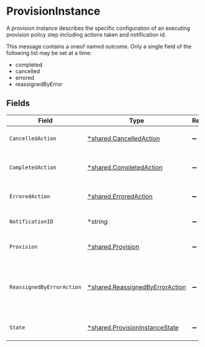 # ProvisionInstance

A provision instance describes the specific configuration of an executing provision policy step including actions taken and notification id.

This message contains a oneof named outcome. Only a single field of the following list may be set at a time:
  - completed
  - cancelled
  - errored
  - reassignedByError



## Fields

| Field                                                                                                                                    | Type                                                                                                                                     | Required                                                                                                                                 | Description                                                                                                                              |
| ---------------------------------------------------------------------------------------------------------------------------------------- | ---------------------------------------------------------------------------------------------------------------------------------------- | ---------------------------------------------------------------------------------------------------------------------------------------- | ---------------------------------------------------------------------------------------------------------------------------------------- |
| `CancelledAction`                                                                                                                        | [*shared.CancelledAction](../../../pkg/models/shared/cancelledaction.md)                                                                 | :heavy_minus_sign:                                                                                                                       | The outcome of a provision instance that is cancelled.                                                                                   |
| `CompletedAction`                                                                                                                        | [*shared.CompletedAction](../../../pkg/models/shared/completedaction.md)                                                                 | :heavy_minus_sign:                                                                                                                       | The outcome of a provision instance that has been completed succesfully.                                                                 |
| `ErroredAction`                                                                                                                          | [*shared.ErroredAction](../../../pkg/models/shared/erroredaction.md)                                                                     | :heavy_minus_sign:                                                                                                                       | The outcome of a provision instance that has errored.                                                                                    |
| `NotificationID`                                                                                                                         | **string*                                                                                                                                | :heavy_minus_sign:                                                                                                                       | This indicates the notification id for this step.                                                                                        |
| `Provision`                                                                                                                              | [*shared.Provision](../../../pkg/models/shared/provision.md)                                                                             | :heavy_minus_sign:                                                                                                                       | The provision step references a provision policy for this step.                                                                          |
| `ReassignedByErrorAction`                                                                                                                | [*shared.ReassignedByErrorAction](../../../pkg/models/shared/reassignedbyerroraction.md)                                                 | :heavy_minus_sign:                                                                                                                       | The ReassignedByErrorAction object describes the outcome of a policy step that has been reassigned because it had an error provisioning. |
| `State`                                                                                                                                  | [*shared.ProvisionInstanceState](../../../pkg/models/shared/provisioninstancestate.md)                                                   | :heavy_minus_sign:                                                                                                                       | This property indicates the current state of this step.                                                                                  |